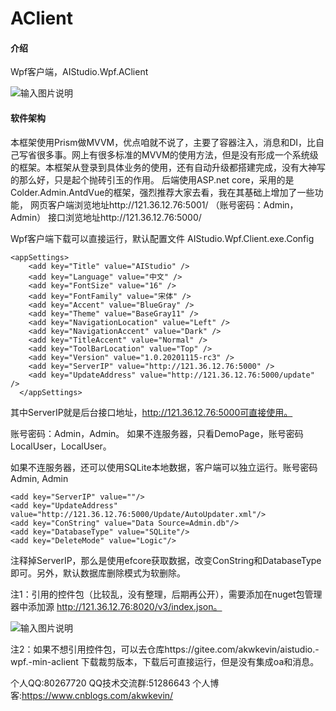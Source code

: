 # AClient

#### 介绍
Wpf客户端，AIStudio.Wpf.AClient

![输入图片说明](https://images.gitee.com/uploads/images/2021/0316/221638_6edc08d9_4799126.png "809298-20210314215728859-1650551509.png")


#### 软件架构
本框架使用Prism做MVVM，优点咱就不说了，主要了容器注入，消息和DI，比自己写省很多事。网上有很多标准的MVVM的使用方法，但是没有形成一个系统级的框架。本框架从登录到具体业务的使用，还有自动升级都搭建完成，没有大神写的那么好，只是起个抛砖引玉的作用。
后端使用ASP.net core，采用的是Colder.Admin.AntdVue的框架，强烈推荐大家去看，我在其基础上增加了一些功能，
网页客户端浏览地址http://121.36.12.76:5001/
（账号密码：Admin，Admin）
接口浏览地址http://121.36.12.76:5000/

Wpf客户端下载可以直接运行，默认配置文件 AIStudio.Wpf.Client.exe.Config

```
<appSettings>
    <add key="Title" value="AIStudio" />
    <add key="Language" value="中文" />
    <add key="FontSize" value="16" />
    <add key="FontFamily" value="宋体" />
    <add key="Accent" value="BlueGray" />
    <add key="Theme" value="BaseGray11" />
    <add key="NavigationLocation" value="Left" />
    <add key="NavigationAccent" value="Dark" />
    <add key="TitleAccent" value="Normal" />
    <add key="ToolBarLocation" value="Top" />
    <add key="Version" value="1.0.20201115-rc3" />
    <add key="ServerIP" value="http://121.36.12.76:5000" />
    <add key="UpdateAddress" value="http://121.36.12.76:5000/update" />
  </appSettings>
```


其中ServerIP就是后台接口地址，http://121.36.12.76:5000可直接使用。

账号密码：Admin，Admin。
如果不连服务器，只看DemoPage，账号密码LocalUser，LocalUser。

如果不连服务器，还可以使用SQLite本地数据，客户端可以独立运行。账号密码Admin, Admin
```
<add key="ServerIP" value=""/> 
<add key="UpdateAddress" value="http://121.36.12.76:5000/Update/AutoUpdater.xml"/>
<add key="ConString" value="Data Source=Admin.db"/>
<add key="DatabaseType" value="SQLite"/>
<add key="DeleteMode" value="Logic"/>
```
注释掉ServerIP，那么是使用efcore获取数据，改变ConString和DatabaseType即可。另外，默认数据库删除模式为软删除。





注1：引用的控件包（比较乱，没有整理，后期再公开），需要添加在nuget包管理器中添加源 http://121.36.12.76:8020/v3/index.json。

![输入图片说明](https://images.gitee.com/uploads/images/2021/0316/221422_67f12595_4799126.png "809298-20210316220213368-2073205544.png")

注2：如果不想引用控件包，可以去仓库https://gitee.com/akwkevin/aistudio.-wpf.-min-aclient
下载裁剪版本，下载后可直接运行，但是没有集成oa和消息。


个人QQ:80267720
QQ技术交流群:51286643
个人博客:https://www.cnblogs.com/akwkevin/